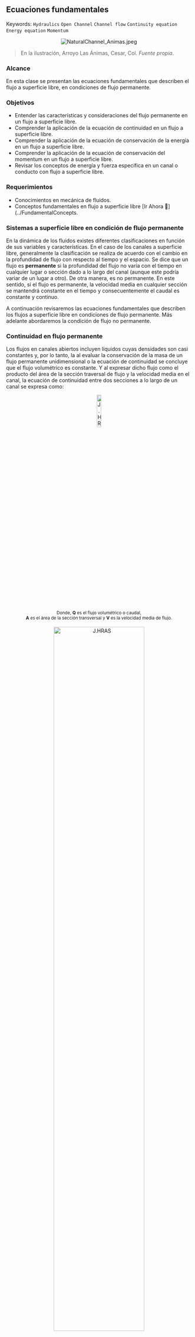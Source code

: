 ## Ecuaciones fundamentales
Keywords: `Hydraulics` `Open Channel` `Channel flow` `Continuity equation` `Energy equation` `Momentum`

<div align="center">

![NaturalChannel_Animas.jpeg](Graph/NaturalChannel_Animas.jpeg)
</div>

> En la ilustración, Arroyo Las Ánimas, Cesar, Col. _Fuente propia_.

### Alcance

En esta clase se presentan las ecuaciones fundamentales que describen el flujo a superficie libre, en condiciones de flujo permanente.

### Objetivos

* Entender las características y consideraciones del flujo permanente en un flujo a superficie libre.
* Comprender la aplicación de la ecuación de continuidad en un flujo a superficie libre.
* Comprender la aplicación de la ecuación de conservación de la energía en un flujo a superficie libre.
* Comprender la aplicación de la ecuación de conservación del momentum en un flujo a superficie libre.
* Revisar los conceptos de energía y fuerza específica en un canal o conducto con flujo a superficie libre.

### Requerimientos

* Conocimientos en mecánica de fluidos.
* Conceptos fundamentales en flujo a superficie libre [Ir Ahora :dash:](../FundamentalConcepts.

### Sistemas a superficie libre en condición de flujo permanente

En la dinámica de los fluidos existes diferentes clasificaciones en función de sus variables y características. En el caso de los canales a superficie libre, generalmente la clasificación se realiza de acuerdo con el cambio en la profundidad de flujo con respecto al tiempo y el espacio. Se dice que un flujo es **permanente** si la profundidad del flujo no varía con el tiempo en cualquier lugar o sección dado a lo largo del canal (aunque este podría variar de un lugar a otro). De otra manera, es no permanente. En este sentido, si el flujo es permanente, la velocidad media en cualquier sección se mantendrá constante en el tiempo y consecuentemente el caudal es constante y continuo.

A continuación revisaremos las ecuaciones fundamentales que describen los flujos a superficie libre en condiciones de flujo permanente. Más adelante abordaremos la condición de flujo no permanente.

### Continuidad en flujo permanente

Los flujos en canales abiertos incluyen líquidos cuyas densidades son casi constantes y, por lo tanto, la al evaluar la conservación de la masa de un flujo permanente unidimensional o la ecuación de continuidad se concluye que el flujo volumétrico es constante. Y al expresar dicho flujo como el producto del área de la sección traversal de flujo y la velocidad media en el canal, la ecuación de continuidad entre dos secciones a lo largo de un canal se expresa como:

<div align="center">
<img alt="J.HRAS" src="Equations/Continuity.png" width="15%"><br>
<sub>Donde, <b>Q</b> es el flujo volumétrico o caudal,<br>
<b>A</b> es el área de la sección transversal y <b>V</b> es la velocidad media de flujo.</sub><br><br>
</div>

<div align="center">
<img alt="J.HRAS" src="Graph/OpenChannel.svg" width="70%"><br>
</div>

### Conservación de la energía en flujo permanente

En dinámica de fluidos se sabe que la energía total del agua en unidades de altura de energía de cualquier línea de corriente que pasa a través de una sección de canal puede expresarse como la suma de la elevación por encima del nivel de referencia, la altura de presión y la altura de velocidad. Para propósitos prácticos, se suele utilizar la velocidad media, es decir asumir un flujo uniforme para toda la sección y utilizar el coeficiente de energía **α**, permitiendo definir la energía mecánica total en una sección transversal del canal como se muestra a continuación.
 
<div align="center">
<img alt="J.HRAS" src="Equations/EnergiaTotal.png" width="20%"><br>
<sub>Donde, <b>z</b> es la elevación por encima del nivel de referencia,<br>
<b>y</b> es la profundidad vertical de flujo, <b>V</b> es la velocidad media de flujo,<br>
<b>α</b> es el coeficiente de energía o Coriolis y <b><i>g</i></b> es la aceleración gravitacional.</sub><br><br>
</div>

<div align="center">
<img alt="J.HRAS" src="Graph/EnergyConservation.png" width="75%"><br>
</div>

> Esquema de conservación de la energía en flujo a superficie libre.[^2]

De acuerdo con el principio de conservación de la energía, la altura de energía total en una sección '1' localizada corriente arriba debe ser igual a la altura de energía total en una sección '2' corriente abajo más las perdidas de energía *(h<sub>f</sub>)* entre las dos secciones. Esta ecuación es aplicable a flujos uniformes y gradualmente variados.

<div align="center">
<img alt="J.HRAS" src="Equations/ConservacionEnergia.png" width="45%">
<br><br></div>

#### Energía específica

La energía intrínseca del fluido a través de la sección transversal puede expresarse con mayor realidad si se toma como punto de referencia el fondo del canal y de esa manera z=0 en ese punto. Entonces, la energía mecánica total del fluido en términos de altura o carga, será la suma de la altura de presión y la altura dinámica. A esta suma se le denomina energía específica **E<sub>s</sub>**.

<div align="center">
<img alt="J.HRAS" src="Equations/EnergiaEspecifica.png" width="20%"><br>
<br><br></div>

Esta ecuación es muy instructiva para evaluar la variación de la energía específica respecto a la profundidad del flujo. En un canal a superficie libre en condición de flujo permanente la razón de flujo (Q) es constante y se puede observar lo siguiente:

<div align="center">
<img alt="J.HRAS" src="Graph/SpecificEnergyCurve.png" width="65%"><br>
</div>

> Curva de energía específica en flujo a superficie libre. _Tomado de Fig.11.7_ [^1]

- La distancia desde un punto en el eje vertical y, a la curva, representa la energía específica correspondiente a este valor de profundidad y. La parte entre la línea **E<sub>s</sub> = y** y la curva corresponden a la carga dinámica (o energía cinética) del líquido, y la parte restante, a la carga de presión (o energía del flujo).

- La energía específica tiende a infinito cuando y → 0 (debido a que la velocidad se aproxima a infinito), y se vuelve igual a la profundidad del flujo _'y'_ para valores grandes de _'y'_ (debido a que la velocidad y en consecuencia la energía cinética se vuelven muy pequeñas). 

- La energía específica alcanza un valor mínimo E<sub>min</sub>, en un punto intermedio, llamado punto crítico, caracterizado por la profundidad crítica _y<sub>c</sub>_ y la velocidad crítica _V<sub>c</sub>_. La energía específica mínima también se llama energía crítica.

- Existe una energía específica mínima E<sub>min</sub> necesaria para mantener el flujo
volumétrico (Q) dado.

- Una línea horizontal intercepta la curva de la energía específica solamente en un punto, así que un valor fijo de la profundidad del flujo corresponde a un valor fijo de la energía específica. Esto es de esperarse, puesto que la velocidad tiene valor fijo cuando _`Q`_, _`b`_ y _`y`_ se especifican.

- Para E<sub>s</sub> > E<sub>min</sub>, una línea vertical intercepta la curva en dos puntos, indicando que un fluido puede tener dos profundidades diferentes (por tanto, dos velocidades diferentes) correspondientes a un valor fijo de energía específica. Esas dos profundidades se llaman profundidades alternas. 

- Un pequeño cambio en la energía específica cerca del punto crítico causa gran diferencia entre las profundidades alternas y podría causar una violenta fluctuación en el nivel del flujo. Por lo tanto, las operaciones cerca del punto crítico deben evitarse en el diseño de canales abiertos.

### Conservación del momentum en flujo permanente

La segunda ley del movimiento de newton dice que la resultante de las fuerzas externas a un sistema es igual al cambio de la cantidad de movimiento por unidad de tiempo. Dicho cambio de momentum del flujo en una sección por unidad de tiempo se expresa como **βρQV**, donde **β** es el coeficiente de corrección de *momentum*, **ρ** es la densidad del fluido, **Q** es el caudal o flujo volumétrico y **V** es la velocidad media en la sección. Siendo así, al aplicar este principio en un tramo de canal, al considerar las fuerzas externas de presión, las fuerzas gravitacionales y las fuerzas de fricción o de resistencia externa, puede escribirse la siguiente expresión para el cambio de *momentum* por unidad de tiempo entre las secciones 1 y 2.

<div align="center">
<img alt="J.HRAS" src="Graph/Momentum.png" width="65%"><br>
</div>

> Esquema de conservación del momentum a superficie libre. _Tomado de Fig.7.18_ [^2]

<div align="center">
<img alt="J.HRAS" src="Equations/Momentum.png" width="50%"><br>
<sub>Donde, <b>P<sub>1</sub> y P<sub>2</sub></b> son las presiones resultantes que actúan en las dos secciones transversales,<br>
<b>W</b> es el peso del agua contenida entre las dos secciones, <b>θ</b> es ángulo de inclinación del canal<br>
y <b>F<sub>f</sub></b> es la fuerza de fricción y de resistencia totales externas que actúan en el canal.</sub><br><br>
</div>

Cuando el flujo es uniforme o gradualmente variado, los valores de P<sub>1</sub> y P<sub>2</sub> pueden calcularse suponiendo una distribución hidrostática. Para el caso de flujos rápidamente variados, la distribución de presiones no es hidrostática y deben corregirse para tener en cuenta los efectos de curvatura de las líneas de corriente. 

#### Fuerza específica

Si analizamos la ecuación anterior de cantidad de movimiento en un tramo horizontal de canal corto y prismático, se puede considerar la presión hidrostática y se pueden ignorar los efectos externos de fricción, y del peso del agua, obteniendo la siguiente expresión.

<div align="center">
<img alt="J.HRAS" src="Equations/Momentum2.png" width="25%"><br>
<sub>Donde, <b>y<sub>1</sub> y y<sub>2</sub></b> son las profundidades al centroide de la sección transversal,<br>
<b>A</b> es el área de las dos secciones transversales, <b>Q</b> es el flujo volumétrico o caudal<br>
y <b>g</b> es la constante gravitacional.</sub><br><br>
</div>

Los dos lados de esta ecuación son análogos y cada uno corresponde a la **fuerza específica** de la sección. Esta fuerza específica se compone de dos términos, el primero **$Q<sup>2</sup>/gA** corresponde al flujo de *momentum* por unidad de peso de la sección y el segundo, **yA** equivale a la fuerza del fluido por unidad de peso.

<div align="center">
<img alt="J.HRAS" src="Equations/FuerzaEspecifica.png" width="20%"><br>
</div>

Al igual que la energía específica, esta ecuación nos permite evaluar la variación de la fuerza específica con respecto a la profundidad del flujo para un caudal constante y se puede observar lo siguiente:

<div align="center">
<img alt="J.HRAS" src="Graph/SpecificForce.png" width="65%"><br>
</div>

> Curva de fuerza específica en flujo a superficie libre. _Tomado de Fig.7.19_ [^2]

- Para una fuerza específica **M** hay dos profundidades posibles y<sub>1</sub> y y<sub>2</sub>, excepto para la F<sub>e</sub> mínima. Estas profundidades se conocen como profundidad inicial y profundidad secuente o profundidades conjugadas.
- Existe un valor mínimo de la fuerza específica el cual corresponde a la profundidad crítica, tal como ocurre con la energía específica mínima.
- Al revisar las profundidades conjugadas y<sub>1</sub> y y<sub>2</sub>, se evidencia que la primera se encuentra en condición supercrítica y la otra en condición subcrítica, similar a la curva de energía específica. Sin embargo, la profundidad secuente y<sub>2</sub> tiene menos energía que la profundidad y<sub>1</sub>.
- Las profundidades conjugadas corresponder a las encontradas en el fenómeno del resalto hidráulico.

### Referencias
- Fluid mechanics. Fundamentals and Applications.. Cengel Y., Cimbala J. McGraw-Hill.2006.
- Introduction to Fluid Mechanics. Fox and McDonald's. 8th Ed., Jhon Wilwy & Sons, Inc. 2011. 
- The Hydraulics of Channel Flow: An Introduction. Chanson H. 2nd Ed.,Elsevier Butterworth-Heinemann. 2004.
- Open Channel Hydraulics. Chow, Ven Te. 2nd Ed., Blackburn Press. 2009.
- Flow in open channels. Subramanya K. 3th Ed., Tata McGraw-Hill Publishing. 2009.

### Control de versiones

| Versión | Descripción                                                       |                    Autor                    | Horas |
|:-------:|-------------------------------------------------------------------|:-------------------------------------------:|:-----:|
| 2022.07 | Versión inicial con definición de estructura general y contenido. | [juanrodace](https://github.com/juanrodace) |  1.0  |
| 2022.08 | Inclusión conceptos.                                              | [juanrodace](https://github.com/juanrodace) |  4.0  |
| 2022.11 | Desarrollo contenido multimedia.                                  | [juanrodace](https://github.com/juanrodace) |  2.0  |

| [:arrow_backward:Anterior](../FundamentalConcepts) | [:house: Inicio](../../Readme.md) | [:beginner: Ayuda](https://github.com/juanrodace/J.HRAS/discussions/2) | [Siguiente:arrow_forward:](../VariedFlow) |
|-------------------------------------------------|-----------------------------------|------------------------------------------------------------------------|-------------------------------------------|

_J.HRAS es de uso libre para fines académicos, conoce nuestra licencia, cláusulas, condiciones de uso y como referenciar los contenidos publicados en este repositorio, dando [clic aquí](../../License.md)._

_¡Encontraste útil este repositorio!, apoya su difusión marcando este repositorio con una ⭐ o síguenos dando clic en el botón Follow de [juanrodace](https://github.com/juanrodace) en GitHub._

[^1]: Introduction to Fluid Mechanics. Fox and McDonald's. 8th Ed., Jhon Wilwy & Sons, Inc. 2011. 
[^2]: Hidráulica de tuberías y canales. Rocha Arturo.
[^3]: Open Channel Hydraulics. Chow, Ven Te. 2nd Ed., Blackburn Press. 2009.

